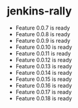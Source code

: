 # jenkins-rally
 - Feature 0.0.7 is ready
 - Feature 0.0.8 is ready
 - Feature 0.0.9 is ready
 - Feature 0.0.10 is ready
 - Feature 0.0.11 is ready
 - Feature 0.0.12 is ready
 - Feature 0.0.13 is ready
 - Feature 0.0.14 is ready
 - Feature 0.0.15 is ready
 - Feature 0.0.16 is ready
 - Feature 0.0.17 is ready
 - Feature 0.0.18 is ready
